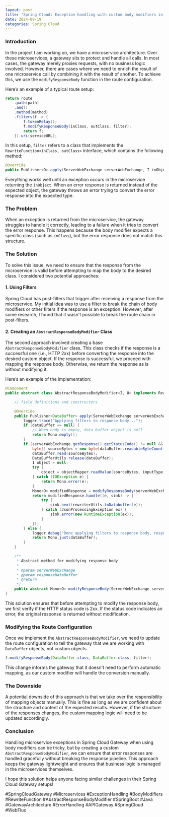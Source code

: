 ```yaml
---
layout: post
title: "Spring Cloud: Exception handling with custom body modifiers in the route!"
date: 2024-09-19
categories: Spring Cloud
---
```


### Introduction

In the project I am working on, we have a microservice architecture. Over these microservices, a gateway sits to protect and handle all calls. In most cases, the gateway merely proxies requests, with no business logic involved. However, there are cases where we need to enrich the result of one microservice call by combining it with the result of another. To achieve this, we use the `modifyResponseBody` function in the route configuration.

Here’s an example of a typical route setup:

```java
return route
    .path(path)
    .and()
    .method(method)
    .filters(f -> {
        f.tokenRelay();
        f.modifyResponseBody(inClass, outClass, filter);
        return f;
    }).uri(serviceURL);
```

In this setup, `filter` refers to a class that implements the `RewriteFunction<inClass, outClass>` interface, which contains the following method:

```java
@Override
public Publisher<O> apply(ServerWebExchange serverWebExchange, I inObject) { ... }
```

Everything works well until an exception occurs in the microservice returning the `inObject`. When an error response is returned instead of the expected object, the gateway throws an error trying to convert the error response into the expected type.

### The Problem

When an exception is returned from the microservice, the gateway struggles to handle it correctly, leading to a failure when it tries to convert the error response. This happens because the body modifier expects a specific class (such as `inClass`), but the error response does not match this structure.

### The Solution

To solve this issue, we need to ensure that the response from the microservice is valid before attempting to map the body to the desired class. I considered two potential approaches:

#### 1. Using Filters

Spring Cloud has post-filters that trigger after receiving a response from the microservice. My initial idea was to use a filter to break the chain of body modifiers or other filters if the response is an exception. However, after some research, I found that it wasn't possible to break the route chain in post-filters.

#### 2. Creating an `AbstractResponseBodyModifier` Class

The second approach involved creating a base `AbstractResponseBodyModifier` class. This class checks if the response is a successful one (i.e., HTTP 2xx) before converting the response into the desired custom object. If the response is successful, we proceed with mapping the response body. Otherwise, we return the response as is without modifying it.

Here’s an example of the implementation:

```java
@Component
public abstract class AbstractResponseBodyModifier<I, O> implements RewriteFunction<DataBuffer, DataBuffer> {

    // field definitions and constructors

    @Override
    public Publisher<DataBuffer> apply(ServerWebExchange serverWebExchange, DataBuffer dataBuffer) {
        logger.trace("Applying filters to response body...");
        if (dataBuffer == null) {
            // When body is empty, data buffer object is null
            return Mono.empty();
        }
        if (serverWebExchange.getResponse().getStatusCode() != null && serverWebExchange.getResponse().getStatusCode().is2xxSuccessful()) {
            byte[] sourceBytes = new byte[dataBuffer.readableByteCount()];
            dataBuffer.read(sourceBytes);
            DataBufferUtils.release(dataBuffer);
            I object = null;
            try {
                object = objectMapper.readValue(sourceBytes, inputType);
            } catch (IOException e) {
                return Mono.error(e);
            }
            Mono<O> modifiedResponse = modifyResponseBody(serverWebExchange, object);
            return modifiedResponse.handle((e, sink) -> {
                try {
                    sink.next(rewriterUtils.toDatabuffer(e));
                } catch (JsonProcessingException ex) {
                    sink.error(new RuntimeException(ex));
                }
            });
        } else {
            logger.debug("Done applying filters to response body, response status was not successful");
            return Mono.just(dataBuffer);
        }
    }

    /**
     * Abstract method for modifying response body
     *
     * @param serverWebExchange
     * @param responseDataBuffer
     * @return
     */
    public abstract Mono<O> modifyResponseBody(ServerWebExchange serverWebExchange, I responseDataBuffer);
}
```

This solution ensures that before attempting to modify the response body, we first verify if the HTTP status code is 2xx. If the status code indicates an error, the original response is returned without modification.

### Modifying the Route Configuration

Once we implement the `AbstractResponseBodyModifier`, we need to update the route configuration to tell the gateway that we are working with `DataBuffer` objects, not custom objects.

```java
f.modifyResponseBody(DataBuffer.class, DataBuffer.class, filter);
```

This change informs the gateway that it doesn't need to perform automatic mapping, as our custom modifier will handle the conversion manually.

### The Downside

A potential downside of this approach is that we take over the responsibility of mapping objects manually. This is fine as long as we are confident about the structure and content of the expected results. However, if the structure of the responses changes, the custom mapping logic will need to be updated accordingly.

### Conclusion

Handling microservice exceptions in Spring Cloud Gateway when using body modifiers can be tricky, but by creating a custom `AbstractResponseBodyModifier`, we can ensure that error responses are handled gracefully without breaking the response pipeline. This approach keeps the gateway lightweight and ensures that business logic is managed in the microservices themselves.

I hope this solution helps anyone facing similar challenges in their Spring Cloud Gateway setups!

#SpringCloudGateway #Microservices #ExceptionHandling #BodyModifiers #RewriteFunction #AbstractResponseBodyModifier #SpringBoot #Java #GatewayArchitecture #ErrorHandling #APIGateway #SpringCloud #WebFlux

